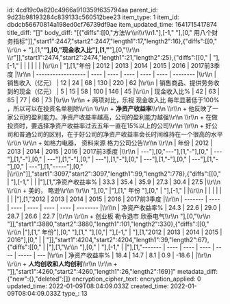id: 4cd19c0a820c4966a910359f635794aa
parent_id: 9d23b98193284c839133c560512bee23
item_type: 1
item_id: dbdcb56670814a198ed0cf76739df9ae
item_updated_time: 1641715417874
title_diff: "[]"
body_diff: "[{\"diffs\":[[0,\"方法\\\r\\\n\\\r\\\n1.\"],[-1,\" \"],[0,\" 用八个财务指标\"]],\"start1\":2447,\"start2\":2447,\"length1\":17,\"length2\":16},{\"diffs\":[[0,\" \\\r\\\n   + \"],[1,\"**\"],[0,\"现金收入比\"],[1,\"**\"],[0,\"\\\r\\\n     \\\r\"]],\"start1\":2474,\"start2\":2474,\"length1\":21,\"length2\":25},{\"diffs\":[[0,\"  | \"],[-1,\"    |     |     |     |     |     |     |\\\r\\\n       | \"],[1,\"年份                 | 2012 | 2013 | 2014 | 2015 | 2016 | 2017前3季度 |\\\r\\\n       | ------------------ | ---- | ---- | ---- | ---- | ---- | -------- |\\\r\\\n       | 销售收入（亿元）           | 12   | 24   | 68   | 130  | 220  | 62       |\\\r\\\n       | 销售商品、提供劳务收到的现金（亿元） | 5    | 15   | 58   | 100  | 146  | 45       |\\\r\\\n       | 现金收入比%             | 42   | 63   | 85   | 77   | 66   | 73       |\\\r\\\n     \\\r\\\n     + 两项对比，乐视 现金收入比 每年显著低于100% ，所以可以在投资名单剔除\\\r\\\n   \\\r\\\n   + **净资产收益率**\\\r\\\n     \\\r\\\n     + 他反映了一家公司的盈利能力。净资产收益率越高，公司的盈利能力越强\\\r\\\n     \\\r\\\n     + 在做投资时，要选择净资产收益率过去五年一直在15%以上的公司\\\r\\\n     \\\r\\\n     + 好公司和普通公司的区别，在于好公司的净资产收益率会长时间维持在一个很高的水平\\\r\\\n     \\\r\\\n     + 如格力电器， 资料来源 格力公司公告\\\r\\\n       \\\r\\\n       | 年份      | 2012 | 2013 | 2014 | 2015 | 2016 | 2017前3季度 |\\\r\\\n       | ---\"],[0,\"---\"],[1,\"-\"],[0,\" | ---\"],[1,\"-\"],[0,\" | ---\"],[1,\"-\"],[0,\" | ---\"],[1,\"-\"],[0,\" | ---\"],[1,\"-\"],[0,\" | ---\"],[1,\"-\"],[0,\" | ---\"],[1,\"-----\"],[0,\" |\\\r\\\n\"]],\"start1\":3097,\"start2\":3097,\"length1\":99,\"length2\":778},{\"diffs\":[[0,\"  | \"],[-1,\"    |     |     |\"],[1,\"净资产收益率% | 33.3 | 35.4 | 35.9 | 27.3 | 30.4 | 27.5     |\\\r\\\n     \\\r\\\n     + 美的， 略逊\\\r\\\n       \\\r\\\n  \"],[0,\"     |\"],[1,\" 年份 \"],[0,\"     | \"],[-1,\"    |     |\\\r\\\n       |     |     |     |     |     |     |     |\"],[1,\"2012 | 2013 | 2014 | 2015 | 2016 | 2017前3季度 |\\\r\\\n       | ------- | ---- | ---- | ---- | ---- | ---- | -------- |\\\r\\\n       | 净资产收益率% | 24.3 | 22.6 | 29.0 | 28.7 | 26.6 | 22.7     |\\\r\\\n     \\\r\\\n     + 创业板 勒令退市 欣泰电气\\\r\\\n       \"],[0,\"\\\r\\\n  \"]],\"start1\":3880,\"start2\":3880,\"length1\":101,\"length2\":330},{\"diffs\":[[0,\"  \\\r\\\n       |\"],[1,\" 年份\"],[0,\"     \"],[1,\" \"],[0,\"| \"],[-1,\"    |   \"],[1,\"2012 | 2013 | 2014 | 2015 | 2016\"],[0,\"  |     |   \"]],\"start1\":4204,\"start2\":4204,\"length1\":39,\"length2\":67},{\"diffs\":[[0,\" |     |\"],[1,\"\\\r\\\n  \"],[0,\"     | \"],[-1,\"    |     |\"],[1,\"------- | ---- | ---- | ---- | ---- | ----- | --- |\\\r\\\n       | 净资产收益率% | 18.4 | 14.7 | 8.1  | 0.9  | -18.6 |     |\\\r\\\n   \\\r\\\n   + **人均创收和人均创利**\\\r\\\n   \\\r\\\n   + \"]],\"start1\":4260,\"start2\":4260,\"length1\":26,\"length2\":169}]"
metadata_diff: {"new":{},"deleted":[]}
encryption_cipher_text: 
encryption_applied: 0
updated_time: 2022-01-09T08:04:09.033Z
created_time: 2022-01-09T08:04:09.033Z
type_: 13